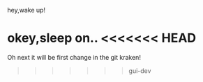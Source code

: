hey,wake up!

okey,sleep on..
<<<<<<< HEAD
=======

Oh next it will be first change in the git kraken!
>>>>>>> gui-dev
